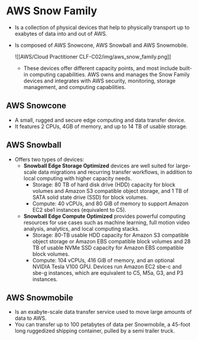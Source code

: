 # AWS Snow Family
- Is a collection of physical devices that help to physically transport up to exabytes of data into and out of AWS.
- Is composed of AWS Snowcone, AWS Snowball and AWS Snowmobile.

	![[AWS/Cloud Practitioner CLF-C02/img/aws_snow_family.png]]

	- These devices offer different capacity points, and most include built-in computing capabilities. AWS owns and manages the Snow Family devices and integrates with AWS security, monitoring, storage management, and computing capabilities.

## AWS Snowcone
- A small, rugged and secure edge computing and data transfer device.
- It features 2 CPUs, 4GB of memory, and up to 14 TB of usable storage.

## AWS Snowball
- Offers two types of devices:
	- **Snowball Edge Storage Optimized** devices are well suited for large-scale data migrations and recurring transfer workflows, in addition to local computing with higher capacity needs. 
	    - Storage: 80 TB of hard disk drive (HDD) capacity for block volumes and Amazon S3 compatible object storage, and 1 TB of SATA solid state drive (SSD) for block volumes. 
	    - Compute: 40 vCPUs, and 80 GiB of memory to support Amazon EC2 sbe1 instances (equivalent to C5).
	- **Snowball Edge Compute Optimized** provides powerful computing resources for use cases such as machine learning, full motion video analysis, analytics, and local computing stacks. 
	    - Storage: 80-TB usable HDD capacity for Amazon S3 compatible object storage or Amazon EBS compatible block volumes and 28 TB of usable NVMe SSD capacity for Amazon EBS compatible block volumes. 
	    - Compute: 104 vCPUs, 416 GiB of memory, and an optional NVIDIA Tesla V100 GPU. Devices run Amazon EC2 sbe-c and sbe-g instances, which are equivalent to C5, M5a, G3, and P3 instances.

## AWS Snowmobile
- Is an exabyte-scale data transfer service used to move large amounts of data to AWS.
- You can transfer up to 100 petabytes of data per Snowmobile, a 45-foot long ruggedized shipping container, pulled by a semi trailer truck.